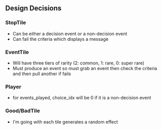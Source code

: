 ## Design Decisions

### StopTile

- Can be either a decision event or a non-decision event
- Can fail the criteria which displays a message 

### EventTile

- Will have three tiers of rarity (2: common, 1: rare, 0: super rare)
- Must produce an event so must grab an event then check the criteria and then pull another if fails

### Player

- for events_played, choice_idx will be 0 if it is a non-decision event

### Good/BadTile

- I'm going with each tile generates a random effect

